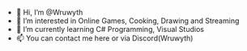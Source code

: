 - 👋 Hi, I’m @Wruwyth
- 👀 I’m interested in Online Games, Cooking, Drawing and Streaming
- 🌱 I’m currently learning C# Programming, Visual Studios
- 📫 You can contact me here or via Discord(Wruwyth)

<!---
Wruwyth/Wruwyth is a ✨ special ✨ repository because its `README.md` (this file) appears on your GitHub profile.
You can click the Preview link to take a look at your changes.
--->
